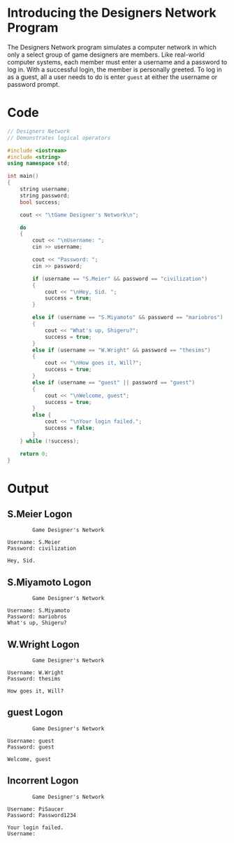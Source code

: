 # Introducing the Designers Network Program

The Designers Network program simulates a computer network in which only a select group of game designers are members. Like real-world computer systems, each member must enter a username and a password to log in. With a successful login, the member is personally greeted. To log in as a guest, all a user needs to do is enter `guest` at either the username or password prompt. 

# Code
```cpp
// Designers Network
// Demonstrates logical operators

#include <iostream>
#include <string>
using namespace std;

int main()
{
	string username;
	string password;
	bool success;

	cout << "\tGame Designer's Network\n";

	do
	{
		cout << "\nUsername: ";
		cin >> username;

		cout << "Password: ";
		cin >> password;

		if (username == "S.Meier" && password == "civilization")
		{
			cout << "\nHey, Sid. ";
			success = true;
		}

		else if (username == "S.Miyamoto" && password == "mariobros")
		{
			cout << "What's up, Shigeru?";
			success = true;
		}
		else if (username == "W.Wright" && password == "thesims")
		{
			cout << "\nHow goes it, Will?";
			success = true;
		}
		else if (username == "guest" || password == "guest")
		{
			cout << "\nWelcome, guest";
			success = true;
		}
		else {
			cout << "\nYour login failed.";
			success = false;
		}
	} while (!success);

	return 0;
}
```

# Output 

## S.Meier Logon
```
        Game Designer's Network

Username: S.Meier
Password: civilization

Hey, Sid.
```

## S.Miyamoto Logon
```
        Game Designer's Network

Username: S.Miyamoto
Password: mariobros
What's up, Shigeru?
```

## W.Wright Logon
```
        Game Designer's Network

Username: W.Wright
Password: thesims

How goes it, Will?
```

## guest Logon
```
        Game Designer's Network

Username: guest
Password: guest

Welcome, guest
```

## Incorrent Logon
```
        Game Designer's Network

Username: PiSaucer
Password: Password1234

Your login failed.
Username:
```